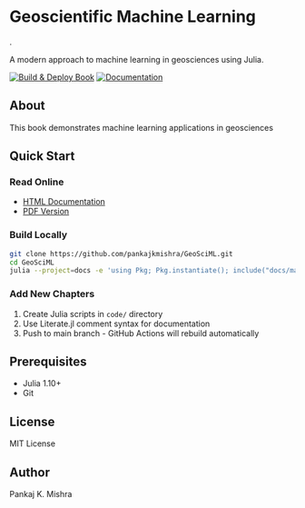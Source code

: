 # Geoscientific Machine Learning 
.

A modern approach to machine learning in geosciences using Julia.

[![Build & Deploy Book](https://github.com/pankajkmishra/GeoSciML/actions/workflows/docs.yml/badge.svg)](https://github.com/pankajkmishra/GeoSciML/actions/workflows/docs.yml)
[![Documentation](https://img.shields.io/badge/docs-stable-blue.svg)](https://pankajkmishra.github.io/GeoSciML/)

## About

This book demonstrates machine learning applications in geosciences 

## Quick Start

### Read Online
- [HTML Documentation](https://pankajkmishra.github.io/GeoSciML/)
- [PDF Version](https://pankajkmishra.github.io/GeoSciML/GeoSciML.pdf)

### Build Locally

```bash
git clone https://github.com/pankajkmishra/GeoSciML.git
cd GeoSciML
julia --project=docs -e 'using Pkg; Pkg.instantiate(); include("docs/make.jl")'
```

### Add New Chapters

1. Create Julia scripts in `code/` directory
2. Use Literate.jl comment syntax for documentation
3. Push to main branch - GitHub Actions will rebuild automatically

## Prerequisites

- Julia 1.10+
- Git

## License

MIT License

## Author

Pankaj K. Mishra